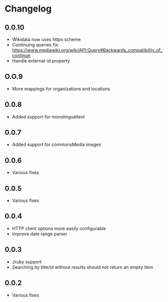 # Changelog

## 0.0.10

* Wikidata now uses https scheme
* Continuing queries fix: https://www.mediawiki.org/wiki/API:Query#Backwards_compatibility_of_continue
* Handle external-id property

## O.O.9

* More mappings for organizations and locations

## 0.0.8

* Added support for monolingualtext

## 0.0.7

* Added support for commonsMedia images

## 0.0.6

- Various fixes

## 0.0.5

- Various fixes

## 0.0.4

- HTTP client options more easily configurable
- Improve date range parser

## 0.0.3

- Jruby support
- Searching by title/id without results should not return an empty item

## 0.0.2

- Various fixes
